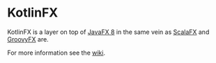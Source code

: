 KotlinFX
========

KotlinFX is a layer on top of [JavaFX 8][1] in the same vein as [ScalaFX](2) and [GroovyFX](3) are.

  [1]: http://www.oracle.com/technetwork/java/javase/overview/javafx-overview-2158620.html
  [2]: https://code.google.com/p/scalafx/
  [3]: http://groovyfx.org/

For more information see the [wiki](https://github.com/eugenkiss/kotlinfx/wiki/).